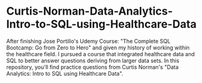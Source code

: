# Curtis-Norman-Data-Analytics-Intro-to-SQL-using-Healthcare-Data
After finishing Jose Portillo's Udemy Course: "The Complete SQL Bootcamp: Go from Zero to Hero" and given my history of working within the healthcare field. I pursued a course that integrated healthcare data and SQL to better answer questions deriving from larger data sets. In this repository, you'll find practice questions from Curtis Norman's "Data Analytics: Intro to SQL using Healthcare Data". 
